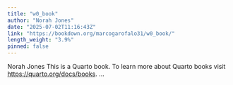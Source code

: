 ```yaml
---
title: "w0_book"
author: "Norah Jones"
date: "2025-07-02T11:16:43Z"
link: "https://bookdown.org/marcogarofalo31/w0_book/"
length_weight: "3.9%"
pinned: false
---
```


Norah Jones This is a Quarto book. To learn more about Quarto books visit https://quarto.org/docs/books. ...
